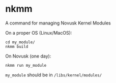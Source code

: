 # nkmm

A command for managing Novusk Kernel Modules

On a proper OS (Linux/MacOS):
```commandline
cd my_module/
nkmm build
```

On Novusk (one day):
```commandline
nkmm run my_module
```

``my_module`` should be in ``/libs/kernel/modules/``
